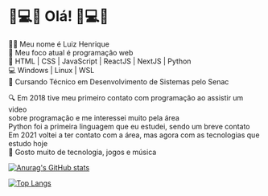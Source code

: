 # 👋💻📕 Olá! 🎵💻🎸

🙋‍♂️ Meu nome é Luiz Henrique <br>
📍 Meu foco atual é programação web <br>
📖 HTML | CSS | JavaScript | ReactJS | NextJS | Python <br>
💻 Windows | Linux | WSL <br>
📖 Cursando Técnico em Desenvolvimento de Sistemas pelo Senac <br>

🔍 Em 2018 tive meu primeiro contato com programação ao assistir um video <br>
   sobre programação e me interessei muito pela área <br>
   Python foi a primeira linguagem que eu estudei, sendo um breve contato <br>
   Em 2021 voltei a ter contato com a área, mas agora com as tecnologias que estudo hoje<br>
📱 Gosto muito de tecnologia, jogos e música <br>


[![Anurag's GitHub stats](https://github-readme-stats.vercel.app/api?username=LuizHenri16&theme=dracula&hide=contribs&hide_title=true)](https://github.com/LuizHenri16/github-readme-stats)

[![Top Langs](https://github-readme-stats.vercel.app/api/top-langs/?username=LuizHenri16&layout=compact&theme=dracula)](https://github.com/LuizHenri16/github-readme-stats)

